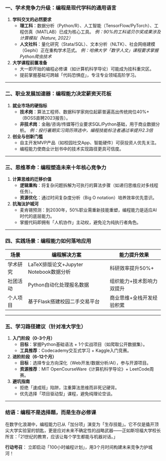### **一、学术竞争力升级：编程是现代学科的通用语言**

1. **学科交叉的必然要求**
   - **理工科**：数据分析（Python/R）、人工智能（TensorFlow/PyTorch）、工程仿真（MATLAB）已成为核心工具。
     *例：90%的工科诺贝尔奖成果涉及计算模拟（Nature, 2022）*
   - **人文社科**：量化研究（Stata/SQL）、文本分析（NLTK）、社会网络建模（Gephi）正在重构学术范式。
     *例：哈佛大学「数字人文」课程要求掌握Python爬虫技术*
2. **大学课程前置准备**
   - 大一即开始的编程必修课（如计算机科学导论）可能成为挂科重灾区。
   - 提前掌握基础可跨越「代码恐惧症」，专注专业领域高阶学习。

------

### **二、职业发展加速器：编程能力决定薪资天花板**

1. **就业市场的硬指标**
   - **技术岗**：算法工程师、数据科学家岗位起薪普遍高出传统岗位40%+（BOSS直聘2023报告）。
   - **非技术岗**：金融/咨询/传媒等行业要求SQL/Python基础，用于商业数据分析。
     *例：投行暑期实习简历筛选中，编程技能标注者通过率提升2.3倍*
2. **创业与创新门槛**
   - 自主开发MVP产品（如校园社交App、智能硬件）可获投资人优先关注。
   - 编程能力使商业计划书中的技术实现路径更具可信度。

------

### **三、思维革命：编程塑造未来十年核心竞争力**

1. **计算思维的迁移价值**
   - **逻辑重构**：将复杂问题拆解为可执行的算法步骤（如递归思维应对多线程任务）。
   - **资源优化**：通过时间复杂度分析（Big O notation）培养效率优先意识。
2. **抗淘汰护城河**
   - 麦肯锡预测：到2030年，50%职业需重新技能重塑，编程能力是适应AI时代的底层能力。
   - 掌握代码即拥有「人机协作」主动权，避免沦为纯执行者角色。

------

### **四、实践场景：编程能力如何落地应用**

| **场景** | **编程解决方案**                       | **能力提升效果**          |
| -------- | -------------------------------------- | ------------------------- |
| 学术研究 | LaTeX排版论文+Jupyter Notebook数据分析 | 科研效率提升50%+          |
| 社团活动 | Python自动化处理报名数据               | 组织能力+技术影响力双提升 |
| 个人项目 | 基于Flask搭建校园二手交易平台          | 商业思维+全栈开发经验积累 |

------

### **五、学习路径建议（针对准大学生）**

1. **入门阶段（0-3个月）**
   - **目标**：掌握Python基础语法 + 1个实战项目（如爬取公开数据集）。
   - **工具推荐**：Codecademy交互式学习 + Kaggle入门竞赛。
2. **进阶阶段（6-12个月）**
   - **目标**：选择专业方向深化（Web开发/数据分析/AI），参与开源项目。
   - **资源推荐**：MIT OpenCourseWare《计算机科学导论》+ LeetCode周赛。
3. **避坑指南**
   - 拒绝「速成班」陷阱，注重算法思维而非死记硬背。
   - 优先选择「项目驱动型」课程，避免纯理论空谈。

------

### **结语：编程不是选择题，而是生存必修课**

在数字化浪潮中，编程能力已从「加分项」演变为「生存技能」。它不仅是撬开顶尖大学实验室的钥匙，更是应对未来不确定性的战略武器——正如斯坦福大学校长所言：「21世纪的教育，应该让每个学生都能与机器对话。」

**行动号召**：
立即启动「100小时编程计划」，用3个月时间构建未来竞争力护城河！